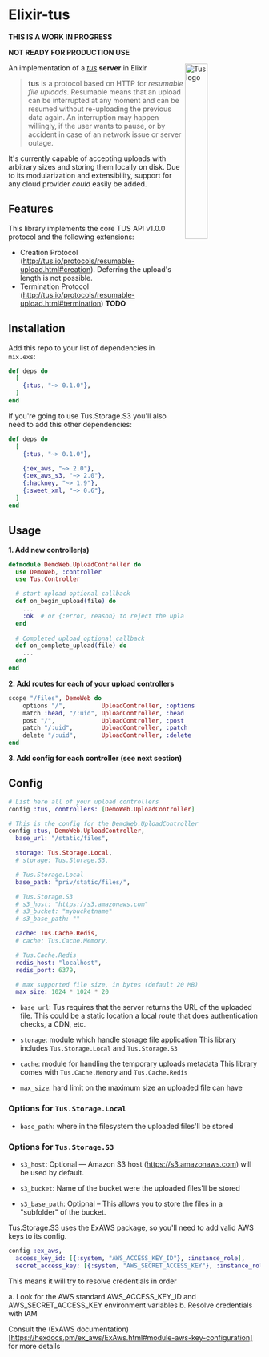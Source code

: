# Elixir-tus

**THIS IS A WORK IN PROGRESS**

**NOT READY FOR PRODUCTION USE**

<img alt="Tus logo" src="https://github.com/tus/tus.io/blob/master/assets/img/tus1.png?raw=true" width="30%" align="right" />

An implementation of a *[tus](https://tus.io/)* **server** in Elixir

> **tus** is a protocol based on HTTP for *resumable file uploads*. Resumable
> means that an upload can be interrupted at any moment and can be resumed without
> re-uploading the previous data again. An interruption may happen willingly, if
> the user wants to pause, or by accident in case of an network issue or server
> outage.

It's currently capable of accepting uploads with arbitrary sizes and storing them locally
on disk. Due to its modularization and extensibility, support for any cloud provider
*could* easily be added.

## Features

This library implements the core TUS API v1.0.0 protocol and the following extensions:

- Creation Protocol (http://tus.io/protocols/resumable-upload.html#creation). Deferring the upload's length is not possible.
- Termination Protocol (http://tus.io/protocols/resumable-upload.html#termination) **TODO**


## Installation

Add this repo to your list of dependencies in `mix.exs`:

```elixir
def deps do
  [
    {:tus, "~> 0.1.0"},
  ]
end
```

If you're going to use Tus.Storage.S3 you'll also need to add this other dependencies:

```elixir
def deps do
  [
    {:tus, "~> 0.1.0"},

    {:ex_aws, "~> 2.0"},
    {:ex_aws_s3, "~> 2.0"},
    {:hackney, "~> 1.9"},
    {:sweet_xml, "~> 0.6"},
  ]
end
```

## Usage

**1. Add new controller(s)**

```elixir
defmodule DemoWeb.UploadController do
  use DemoWeb, :controller
  use Tus.Controller

  # start upload optional callback
  def on_begin_upload(file) do
    ...
    :ok  # or {:error, reason} to reject the uplaod
  end
	
  # Completed upload optional callback
  def on_complete_upload(file) do
    ...
  end
end
```

**2. Add routes for each of your upload controllers**

```elixir
scope "/files", DemoWeb do
    options "/",          UploadController, :options
    match :head, "/:uid", UploadController, :head
    post "/",             UploadController, :post
    patch "/:uid",        UploadController, :patch
    delete "/:uid",       UploadController, :delete
end
```

**3. Add config for each controller (see next section)**


## Config

```elixir
# List here all of your upload controllers
config :tus, controllers: [DemoWeb.UploadController]

# This is the config for the DemoWeb.UploadController
config :tus, DemoWeb.UploadController,
  base_url: "/static/files",

  storage: Tus.Storage.Local,
  # storage: Tus.Storage.S3,

  # Tus.Storage.Local
  base_path: "priv/static/files/",

  # Tus.Storage.S3
  # s3_host: "https://s3.amazonaws.com"
  # s3_bucket: "mybucketname"
  # s3_base_path: ""

  cache: Tus.Cache.Redis,
  # cache: Tus.Cache.Memory,

  # Tus.Cache.Redis
  redis_host: "localhost",
  redis_port: 6379,

  # max supported file size, in bytes (default 20 MB)
  max_size: 1024 * 1024 * 20
```

- `base_url`:
  Tus requires that the server returns the URL of the uploaded file.
  This could be a static location a local route that does authentication
  checks, a CDN, etc.

- `storage`:
  module which handle storage file application
  This library includes `Tus.Storage.Local` and `Tus.Storage.S3`

- `cache`:
  module for handling the temporary uploads metadata
  This library comes with `Tus.Cache.Memory` and `Tus.Cache.Redis`

- `max_size`:
  hard limit on the maximum size an uploaded file can have 

### Options for `Tus.Storage.Local`

- `base_path`:
  where in the filesystem the uploaded files'll be stored

### Options for `Tus.Storage.S3`

- `s3_host`:
  Optional — Amazon S3 host (https://s3.amazonaws.com) will be used by default.

- `s3_bucket`:
  Name of the bucket were the uploaded files'll be stored

- `s3_base_path`:
  Optipnal – This allows you to store the files in a "subfolder" of the bucket.

Tus.Storage.S3 uses the ExAWS package, so you'll need to add valid AWS keys to its config.

```elixir
config :ex_aws,
  access_key_id: [{:system, "AWS_ACCESS_KEY_ID"}, :instance_role],
  secret_access_key: [{:system, "AWS_SECRET_ACCESS_KEY"}, :instance_role]
```
This means it will try to resolve credentials in order

a. Look for the AWS standard AWS_ACCESS_KEY_ID and AWS_SECRET_ACCESS_KEY environment variables
b. Resolve credentials with IAM

Consult the (ExAWS documentation)[https://hexdocs.pm/ex_aws/ExAws.html#module-aws-key-configuration] for more details

